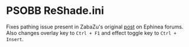 # PSOBB ReShade.ini
Fixes pathing issue present in ZabaZu's original [post](https://www.pioneer2.net/community/threads/reshade-for-psobb-with-global-illumination.16144/) on Ephinea forums.
Also changes overlay key to `Ctrl + F1` and effect toggle key to `Ctrl + Insert`.
